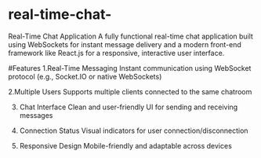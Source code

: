 # real-time-chat-
Real-Time Chat Application A fully functional real-time chat application built using WebSockets for instant message delivery and a modern front-end framework like React.js  for a responsive, interactive user interface.

#Features
1.Real-Time Messaging
Instant communication using WebSocket protocol (e.g., Socket.IO or native WebSockets)

2.Multiple Users
Supports multiple clients connected to the same chatroom

3. Chat Interface
Clean and user-friendly UI for sending and receiving messages

4. Connection Status
Visual indicators for user connection/disconnection

5. Responsive Design
Mobile-friendly and adaptable across devices
